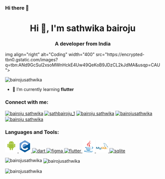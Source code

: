### Hi there 👋

<h1 align="center">Hi 👋, I'm sathwika bairoju</h1>
<h3 align="center">A developer from India</h3>
img align="right" alt="Coding" width="400" src="https://encrypted-tbn0.gstatic.com/images?q=tbn:ANd9GcSul2xsoMWnHckE4Uw49QeKoB9JDzCL2kJdMA&usqp=CAU">
<p align="left"> <img src="https://komarev.com/ghpvc/?username=bairojusathwika&label=Profile%20views&color=0e75b6&style=flat" alt="bairojusathwika" /> </p>

- 🌱 I’m currently learning **flutter**

<h3 align="left">Connect with me:</h3>
<p align="left">
<a href="https://linkedin.com/in/bairoju sathwika" target="blank"><img align="center" src="https://raw.githubusercontent.com/rahuldkjain/github-profile-readme-generator/master/src/images/icons/Social/linked-in-alt.svg" alt="bairoju sathwika" height="30" width="40" /></a>
<a href="https://www.codechef.com/users/sathbairoju_1" target="blank"><img align="center" src="https://cdn.jsdelivr.net/npm/simple-icons@3.1.0/icons/codechef.svg" alt="sathbairoju_1" height="30" width="40" /></a>
<a href="https://codeforces.com/profile/bairoju sathwika" target="blank"><img align="center" src="https://raw.githubusercontent.com/rahuldkjain/github-profile-readme-generator/master/src/images/icons/Social/codeforces.svg" alt="bairoju sathwika" height="30" width="40" /></a>
<a href="https://www.leetcode.com/bairojusathwika" target="blank"><img align="center" src="https://raw.githubusercontent.com/rahuldkjain/github-profile-readme-generator/master/src/images/icons/Social/leet-code.svg" alt="bairojusathwika" height="30" width="40" /></a>
<a href="https://auth.geeksforgeeks.org/user/bairoju sathwika" target="blank"><img align="center" src="https://raw.githubusercontent.com/rahuldkjain/github-profile-readme-generator/master/src/images/icons/Social/geeks-for-geeks.svg" alt="bairoju sathwika" height="30" width="40" /></a>
</p>

<h3 align="left">Languages and Tools:</h3>
<p align="left"> <a href="https://developer.android.com" target="_blank" rel="noreferrer"> <img src="https://raw.githubusercontent.com/devicons/devicon/master/icons/android/android-original-wordmark.svg" alt="android" width="40" height="40"/> </a> <a href="https://www.cprogramming.com/" target="_blank" rel="noreferrer"> <img src="https://raw.githubusercontent.com/devicons/devicon/master/icons/c/c-original.svg" alt="c" width="40" height="40"/> </a> <a href="https://dart.dev" target="_blank" rel="noreferrer"> <img src="https://www.vectorlogo.zone/logos/dartlang/dartlang-icon.svg" alt="dart" width="40" height="40"/> </a> <a href="https://www.figma.com/" target="_blank" rel="noreferrer"> <img src="https://www.vectorlogo.zone/logos/figma/figma-icon.svg" alt="figma" width="40" height="40"/> </a> <a href="https://flutter.dev" target="_blank" rel="noreferrer"> <img src="https://www.vectorlogo.zone/logos/flutterio/flutterio-icon.svg" alt="flutter" width="40" height="40"/> </a> <a href="https://www.java.com" target="_blank" rel="noreferrer"> <img src="https://raw.githubusercontent.com/devicons/devicon/master/icons/java/java-original.svg" alt="java" width="40" height="40"/> </a> <a href="https://www.mysql.com/" target="_blank" rel="noreferrer"> <img src="https://raw.githubusercontent.com/devicons/devicon/master/icons/mysql/mysql-original-wordmark.svg" alt="mysql" width="40" height="40"/> </a> <a href="https://www.sqlite.org/" target="_blank" rel="noreferrer"> <img src="https://www.vectorlogo.zone/logos/sqlite/sqlite-icon.svg" alt="sqlite" width="40" height="40"/> </a> </p>

<p><img align="left" src="https://github-readme-stats.vercel.app/api/top-langs?username=bairojusathwika&show_icons=true&locale=en&layout=compact" alt="bairojusathwika" /></p>

<p>&nbsp;<img align="center" src="https://github-readme-stats.vercel.app/api?username=bairojusathwika&show_icons=true&locale=en" alt="bairojusathwika" /></p>

<p><img align="center" src="https://github-readme-streak-stats.herokuapp.com/?user=bairojusathwika&" alt="bairojusathwika" /></p>
